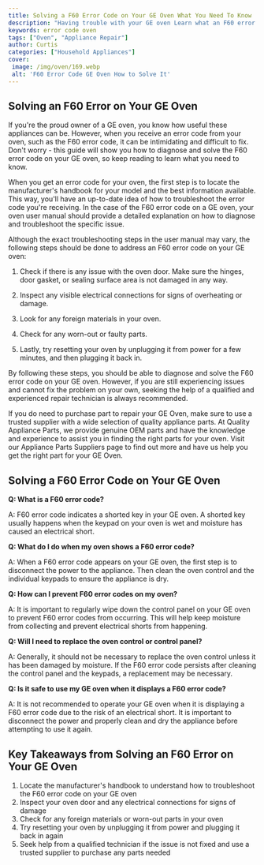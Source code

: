 ```yaml
---
title: Solving a F60 Error Code on Your GE Oven What You Need To Know
description: "Having trouble with your GE oven Learn what an F60 error code means and how to fix it today in this blog post Discover the three steps to take for a complete repair"
keywords: error code oven
tags: ["Oven", "Appliance Repair"]
author: Curtis
categories: ["Household Appliances"]
cover: 
 image: /img/oven/169.webp
 alt: 'F60 Error Code GE Oven How to Solve It'
---
```

## Solving an F60 Error on Your GE Oven
If you're the proud owner of a GE oven, you know how useful these appliances can be. However, when you receive an error code from your oven, such as the F60 error code, it can be intimidating and difficult to fix. Don't worry - this guide will show you how to diagnose and solve the F60 error code on your GE oven, so keep reading to learn what you need to know.

When you get an error code for your oven, the first step is to locate the manufacturer's handbook for your model and the best information available. This way, you'll have an up-to-date idea of how to troubleshoot the error code you're receiving. In the case of the F60 error code on a GE oven, your oven user manual should provide a detailed explanation on how to diagnose and troubleshoot the specific issue. 

Although the exact troubleshooting steps in the user manual may vary, the following steps should be done to address an F60 error code on your GE oven: 

1. Check if there is any issue with the oven door. Make sure the hinges, door gasket, or sealing surface area is not damaged in any way. 

2. Inspect any visible electrical connections for signs of overheating or damage.

3. Look for any foreign materials in your oven.

4. Check for any worn-out or faulty parts.

5. Lastly, try resetting your oven by unplugging it from power for a few minutes, and then plugging it back in.

By following these steps, you should be able to diagnose and solve the F60 error code on your GE oven. However, if you are still experiencing issues and cannot fix the problem on your own, seeking the help of a qualified and experienced repair technician is always recommended. 

If you do need to purchase part to repair your GE Oven, make sure to use a trusted supplier with a wide selection of quality appliance parts. At Quality Appliance Parts, we provide genuine OEM parts and have the knowledge and experience to assist you in finding the right parts for your oven. Visit our Appliance Parts Suppliers page to find out more and have us help you get the right part for your GE Oven.

## Solving a F60 Error Code on Your GE Oven

**Q: What is a F60 error code?**

A: F60 error code indicates a shorted key in your GE oven. A shorted key usually happens when the keypad on your oven is wet and moisture has caused an electrical short.

**Q: What do I do when my oven shows a F60 error code?**

A: When a F60 error code appears on your GE oven, the first step is to disconnect the power to the appliance. Then clean the oven control and the individual keypads to ensure the appliance is dry.

**Q: How can I prevent F60 error codes on my oven?**

A: It is important to regularly wipe down the control panel on your GE oven to prevent F60 error codes from occurring. This will help keep moisture from collecting and prevent electrical shorts from happening.

**Q: Will I need to replace the oven control or control panel?**

A: Generally, it should not be necessary to replace the oven control unless it has been damaged by moisture. If the F60 error code persists after cleaning the control panel and the keypads, a replacement may be necessary.

**Q: Is it safe to use my GE oven when it displays a F60 error code?**

A: It is not recommended to operate your GE oven when it is displaying a F60 error code due to the risk of an electrical short. It is important to disconnect the power and properly clean and dry the appliance before attempting to use it again.

## Key Takeaways from Solving an F60 Error on Your GE Oven
1. Locate the manufacturer's handbook to understand how to troubleshoot the F60 error code on your GE oven
2. Inspect your oven door and any electrical connections for signs of damage
3. Check for any foreign materials or worn-out parts in your oven
4. Try resetting your oven by unplugging it from power and plugging it back in again
5. Seek help from a qualified technician if the issue is not fixed and use a trusted supplier to purchase any parts needed
